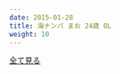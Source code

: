 ```yaml
---
date: 2015-01-28
title: 海ナンパ まお 24歳 OL
weight: 10
---
```


<script type="text/javascript" charset="utf-8" src="http://www.mgstage.com/js/mgs_sample_movie.js?p=200GANA-1120&s=1&m=5&c=H4DXKUIBIQ7YOYNKBIPRBPQ2D3"></script>

<a href="http://tanshuku.org/eSU3gsDJ">全て見る</a>